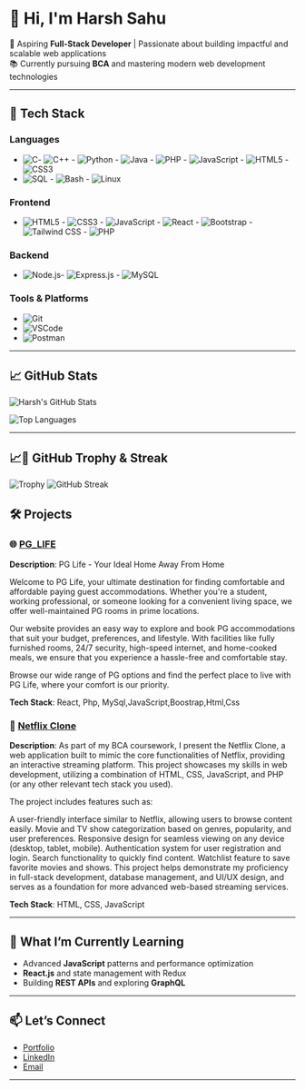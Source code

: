 # 👋 Hi, I'm Harsh Sahu  

🌟 Aspiring **Full-Stack Developer** | Passionate about building impactful and scalable web applications  
📚 Currently pursuing **BCA** and mastering modern web development technologies  

---

## 🚀 **Tech Stack**

### **Languages**
- ![C](https://img.shields.io/badge/-C-A8B9CC?logo=c&logoColor=white&style=for-the-badge)- ![C++](https://img.shields.io/badge/-C++-00599C?logo=c%2B%2B&logoColor=white&style=for-the-badge) - ![Python](https://img.shields.io/badge/-Python-3776AB?logo=python&logoColor=white&style=for-the-badge) - ![Java](https://img.shields.io/badge/-Java-007396?logo=java&logoColor=white&style=for-the-badge) - ![PHP](https://img.shields.io/badge/-PHP-777BB4?logo=php&logoColor=white&style=for-the-badge) - ![JavaScript](https://img.shields.io/badge/-JavaScript-F7DF1E?logo=javascript&logoColor=black&style=for-the-badge) - ![HTML5](https://img.shields.io/badge/-HTML5-E34F26?logo=html5&logoColor=white&style=for-the-badge) - ![CSS3](https://img.shields.io/badge/-CSS3-1572B6?logo=css3&logoColor=white&style=for-the-badge) 
- ![SQL](https://img.shields.io/badge/-SQL-003B57?logo=postgresql&logoColor=white&style=for-the-badge) - ![Bash](https://img.shields.io/badge/-Bash-4EAA25?logo=gnu-bash&logoColor=white&style=for-the-badge) - ![Linux](https://img.shields.io/badge/-Linux-FCC624?logo=linux&logoColor=black&style=for-the-badge)




### **Frontend**
- ![HTML5](https://img.shields.io/badge/-HTML5-E34F26?logo=html5&logoColor=white&style=for-the-badge) - ![CSS3](https://img.shields.io/badge/-CSS3-1572B6?logo=css3&logoColor=white&style=for-the-badge) - ![JavaScript](https://img.shields.io/badge/-JavaScript-F7DF1E?logo=javascript&logoColor=black&style=for-the-badge) - ![React](https://img.shields.io/badge/-React-61DAFB?logo=react&logoColor=black&style=for-the-badge) - ![Bootstrap](https://img.shields.io/badge/-Bootstrap-7952B3?logo=bootstrap&logoColor=white&style=for-the-badge) - ![Tailwind CSS](https://img.shields.io/badge/-Tailwind%20CSS-38B2AC?logo=tailwind-css&logoColor=white&style=for-the-badge) - ![PHP](https://img.shields.io/badge/-PHP-777BB4?logo=php&logoColor=white&style=for-the-badge)


### **Backend**
- ![Node.js](https://img.shields.io/badge/-Node.js-339933?logo=nodedotjs&logoColor=white&style=for-the-badge)- ![Express.js](https://img.shields.io/badge/-Express.js-000000?logo=express&logoColor=white&style=for-the-badge) - ![MySQL](https://img.shields.io/badge/-MySQL-4479A1?logo=mysql&logoColor=white&style=for-the-badge)



### **Tools & Platforms**
- ![Git](https://img.shields.io/badge/-Git-F05032?logo=git&logoColor=white&style=for-the-badge)
- ![VSCode](https://img.shields.io/badge/-VSCode-007ACC?logo=visualstudiocode&logoColor=white&style=for-the-badge)
- ![Postman](https://img.shields.io/badge/-Postman-FF6C37?logo=postman&logoColor=white&style=for-the-badge)

---

## 📈 **GitHub Stats**
![Harsh's GitHub Stats](https://github-readme-stats.vercel.app/api?username=harshsahu383&show_icons=true&theme=radical)

![Top Languages](https://github-readme-stats.vercel.app/api/top-langs/?username=harshsahu383&layout=compact&theme=radical)  

---
## 📈🌟 **GitHub Trophy & Streak**
![Trophy](https://github-profile-trophy.vercel.app/?username=harshsahu383&theme=radical)
![GitHub Streak](https://github-readme-streak-stats.herokuapp.com?user=harshsahu383&theme=radical)



## 🛠 **Projects**

### 🌐 [PG_LIFE](https://github.com/harshsahu383/PG-LIFE.git)
**Description**: PG Life - Your Ideal Home Away From Home

Welcome to PG Life, your ultimate destination for finding comfortable and affordable paying guest accommodations. Whether you're a student, working professional, or someone looking for a convenient living space, we offer well-maintained PG rooms in prime locations.

Our website provides an easy way to explore and book PG accommodations that suit your budget, preferences, and lifestyle. With facilities like fully furnished rooms, 24/7 security, high-speed internet, and home-cooked meals, we ensure that you experience a hassle-free and comfortable stay.

Browse our wide range of PG options and find the perfect place to live with PG Life, where your comfort is our priority.

  
**Tech Stack**: React, Php, MySql,JavaScript,Boostrap,Html,Css

### 🌟 [Netflix Clone](https://github.com/harshsahu383/Netflix-clone.git)
**Description**: As part of my BCA coursework, I present the Netflix Clone, a web application built to mimic the core functionalities of Netflix, providing an interactive streaming platform. This project showcases my skills in web development, utilizing a combination of HTML, CSS, JavaScript, and PHP (or any other relevant tech stack you used).

The project includes features such as:

A user-friendly interface similar to Netflix, allowing users to browse content easily.
Movie and TV show categorization based on genres, popularity, and user preferences.
Responsive design for seamless viewing on any device (desktop, tablet, mobile).
Authentication system for user registration and login.
Search functionality to quickly find content.
Watchlist feature to save favorite movies and shows.
This project helps demonstrate my proficiency in full-stack development, database management, and UI/UX design, and serves as a foundation for more advanced web-based streaming services.


**Tech Stack**: HTML, CSS, JavaScript  

---

## 🌱 **What I’m Currently Learning**
- Advanced **JavaScript** patterns and performance optimization  
- **React.js** and state management with Redux  
- Building **REST APIs** and exploring **GraphQL**  

---

## 📫 **Let’s Connect**
- [Portfolio](https://your-portfolio-link.com)  
- [LinkedIn](https://www.linkedin.com/in/harsh-sahu-3a3930288/)  
- [Email](mailto:harshsahu1917@gmail.com)  

---
